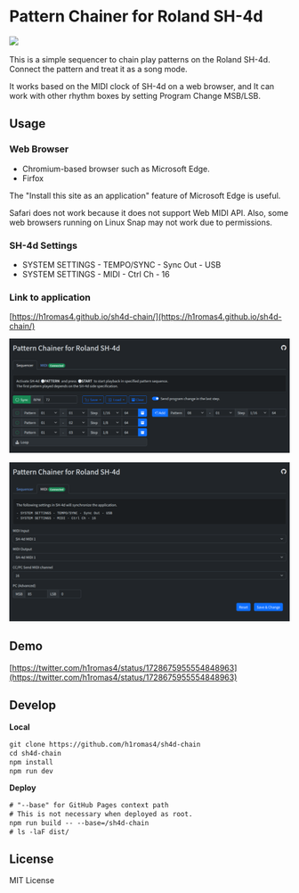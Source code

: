 # Pattern Chainer for Roland SH-4d

![](https://github.com/h1romas4/sh4d-chain/workflows/Build/badge.svg)

This is a simple sequencer to chain play patterns on the Roland SH-4d.
Connect the pattern and treat it as a song mode.

It works based on the MIDI clock of SH-4d on a web browser, and It can work with other rhythm boxes by setting Program Change MSB/LSB.

## Usage

### Web Browser

- Chromium-based browser such as Microsoft Edge.
- Firfox

The "Install this site as an application" feature of Microsoft Edge is useful.

Safari does not work because it does not support Web MIDI API.
Also, some web browsers running on Linux Snap may not work due to permissions.

### SH-4d Settings

- SYSTEM SETTINGS - TEMPO/SYNC - Sync Out - USB
- SYSTEM SETTINGS - MIDI - Ctrl Ch - 16

### Link to application

[https://h1romas4.github.io/sh4d-chain/](https://h1romas4.github.io/sh4d-chain/)

[![](https://github.com/h1romas4/sh4d-chain/raw/main/assets/images/sh4d-chain-01.png)](https://h1romas4.github.io/sh4d-chain/)

[![](https://github.com/h1romas4/sh4d-chain/raw/main/assets/images/sh4d-chain-02.png)](https://h1romas4.github.io/sh4d-chain/)

## Demo

[https://twitter.com/h1romas4/status/1728675955554848963](https://twitter.com/h1romas4/status/1728675955554848963)

## Develop

**Local**

```
git clone https://github.com/h1romas4/sh4d-chain
cd sh4d-chain
npm install
npm run dev
```

**Deploy**

```
# "--base" for GitHub Pages context path
# This is not necessary when deployed as root.
npm run build -- --base=/sh4d-chain
# ls -laF dist/
```

## License

MIT License
